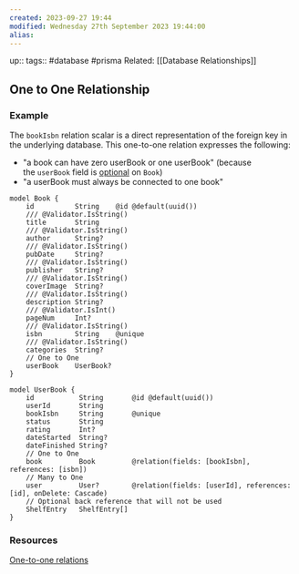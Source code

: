 ```yaml
---
created: 2023-09-27 19:44
modified: Wednesday 27th September 2023 19:44:00
alias:
---
```

up::
tags:: #database #prisma
Related: [[Database Relationships]]

## One to One Relationship

### Example
The `bookIsbn` relation scalar is a direct representation of the foreign key in the underlying database. This one-to-one relation expresses the following:

- "a book can have zero userBook or one userBook" (because the `userBook` field is [optional](https://www.prisma.io/docs/concepts/components/prisma-schema/data-model#type-modifiers) on `Book`)
- "a userBook must always be connected to one book"

```
model Book {
    id          String    @id @default(uuid())
    /// @Validator.IsString()
    title       String
    /// @Validator.IsString()
    author      String?
    /// @Validator.IsString()
    pubDate     String?
    /// @Validator.IsString()
    publisher   String?
    /// @Validator.IsString()
    coverImage  String?
    /// @Validator.IsString()
    description String?
    /// @Validator.IsInt()
    pageNum     Int?
    /// @Validator.IsString()
    isbn        String    @unique
    /// @Validator.IsString()
    categories  String?
    // One to One
    userBook    UserBook?
}

model UserBook {
    id           String       @id @default(uuid())
    userId       String
    bookIsbn     String       @unique
    status       String
    rating       Int?
    dateStarted  String?
    dateFinished String?
    // One to One
    book         Book         @relation(fields: [bookIsbn], references: [isbn])
    // Many to One
    user         User?        @relation(fields: [userId], references: [id], onDelete: Cascade)
    // Optional back reference that will not be used
    ShelfEntry   ShelfEntry[]
}

```

### Resources
[One-to-one relations](https://www.prisma.io/docs/concepts/components/prisma-schema/relations/one-to-one-relations)
